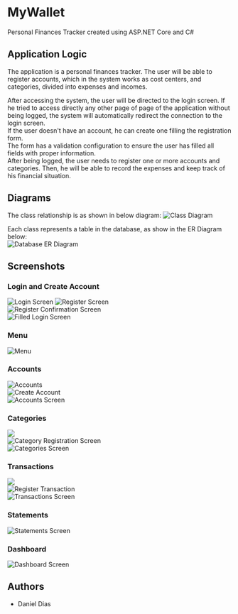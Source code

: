 # MyWallet
Personal Finances Tracker created using ASP.NET Core and C#

## Application Logic
The application is a personal finances tracker. The user will be able to register accounts, which in the system works as cost centers, and categories, divided into expenses and incomes.

After accessing the system, the user will be directed to the login screen. If he tried to access directly any other page of page of the application without being logged, the system will automatically redirect the connection to the login screen.  
If the user doesn't have an account, he can create one filling the registration form.  
The form has a validation configuration to ensure the user has filled all fields with proper information.  
After being logged, the user needs to register one or more accounts and categories. Then, he will be able to record the expenses and keep track of his financial situation.
## Diagrams
The class relationship is as shown in below diagram:
![Class Diagram](https://github.com/danielndias/MyWallet/blob/master/Diagrams/ClassDiagram.jpg)  

Each class represents a table in the database, as show in the ER Diagram below:  
![Database ER Diagram](https://github.com/danielndias/MyWallet/blob/master/Diagrams/ER%20Diagram.png)

## Screenshots
### Login and Create Account
![Login Screen](https://github.com/danielndias/MyWallet/blob/master/Screenshots/login.JPG)
![Register Screen](https://github.com/danielndias/MyWallet/blob/master/Screenshots/register.JPG)     
![Register Confirmation Screen](https://github.com/danielndias/MyWallet/blob/master/Screenshots/registerSuccess.JPG)    
![Filled Login Screen](https://github.com/danielndias/MyWallet/blob/master/Screenshots/login2.JPG)  

### Menu
![Menu](https://github.com/danielndias/MyWallet/blob/master/Screenshots/menu.JPG)  

### Accounts
![Accounts](https://github.com/danielndias/MyWallet/blob/master/Screenshots/accounts1.JPG)  
![Create Account](https://github.com/danielndias/MyWallet/blob/master/Screenshots/accounts2.JPG)    
![Accounts Screen](https://github.com/danielndias/MyWallet/blob/master/Screenshots/accounts3.JPG) 

### Categories
![](https://github.com/danielndias/MyWallet/blob/master/Screenshots/category1.JPG)  
![Category Registration Screen](https://github.com/danielndias/MyWallet/blob/master/Screenshots/category2.JPG)      
![Categories Screen](https://github.com/danielndias/MyWallet/blob/master/Screenshots/category2.JPG)    

### Transactions
![](https://github.com/danielndias/MyWallet/blob/master/Screenshots/transaction1.JPG)  
![Register Transaction](https://github.com/danielndias/MyWallet/blob/master/Screenshots/transaction2.JPG)    
![Transactions Screen](https://github.com/danielndias/MyWallet/blob/master/Screenshots/transaction3.JPG)  

### Statements
![Statements Screen](https://github.com/danielndias/MyWallet/blob/master/Screenshots/statement.JPG)  

### Dashboard
![Dashboard Screen](https://github.com/danielndias/MyWallet/blob/master/Screenshots/dashboard.JPG)  

 ## Authors
 * Daniel Dias
